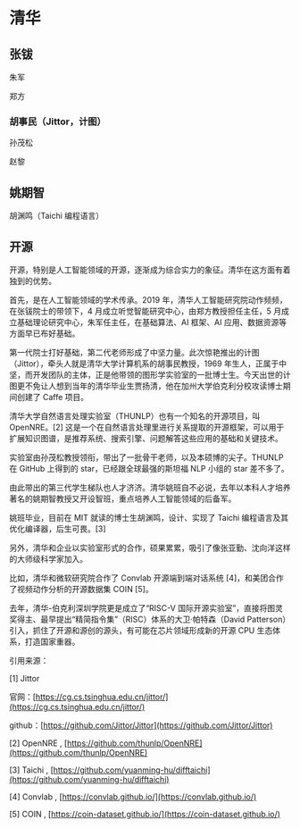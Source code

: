 # 清华

## 张钹

朱军

郑方

### 胡事民（Jittor，计图）

孙茂松

赵黎

## 姚期智

胡渊鸣（Taichi 编程语言）



## 开源

开源，特别是人工智能领域的开源，逐渐成为综合实力的象征。清华在这方面有着独到的优势。

首先，是在人工智能领域的学术传承。2019 年，清华人工智能研究院动作频频，在张钹院士的带领下，4 月成立听觉智能研究中心，由郑方教授担任主任，5 月成立基础理论研究中心，朱军任主任，在基础算法、AI 框架、AI 应用、数据资源等方面早已布好基础。

第一代院士打好基础，第二代老师形成了中坚力量。此次惊艳推出的计图（Jittor），牵头人就是清华大学计算机系的胡事民教授，1969 年生人，正属于中坚，而开发团队的主体，正是他带领的图形学实验室的一批博士生。今天出世的计图更不免让人想到当年的清华毕业生贾扬清，他在加州大学伯克利分校攻读博士期间创建了 Caffe 项目。

清华大学自然语言处理实验室（THUNLP）也有一个知名的开源项目，叫 OpenNRE。\[2\] 这是一个在自然语言处理里进行关系提取的开源框架，可以用于扩展知识图谱，是推荐系统、搜索引擎、问题解答这些应用的基础和关键技术。

实验室由孙茂松教授领衔，带出了一批骨干老师，以及本硕博的尖子。THUNLP 在 GitHub 上得到的 star，已经跟全球最强的斯坦福 NLP 小组的 star 差不多了。

由此带出的第三代学生梯队也人才济济。清华姚班自不必说，去年以本科人才培养著名的姚期智教授又开设智班，重点培养人工智能领域的后备军。

姚班毕业，目前在 MIT 就读的博士生胡渊鸣，设计、实现了 Taichi 编程语言及其优化编译器，后生可畏。\[3\]

另外，清华和企业以实验室形式的合作，硕果累累，吸引了像张亚勤、沈向洋这样的大师级科学家加入。

比如，清华和微软研究院合作了 Convlab 开源端到端对话系统 \[4\]，和美团合作了视频动作分析的开源数据集 COIN \[5\]。

去年，清华-伯克利深圳学院更是成立了“RISC-V 国际开源实验室”，直接将图灵奖得主、最早提出“精简指令集”（RISC）体系的大卫·帕特森（David Patterson）引入，抓住了开源和源创的源头，有可能在芯片领域形成新的开源 CPU 生态体系，打造国家重器。

引用来源：

\[1\] Jittor

官网：[https://cg.cs.tsinghua.edu.cn/jittor/](https://cg.cs.tsinghua.edu.cn/jittor/)

github：[https://github.com/Jittor/Jittor](https://github.com/Jittor/Jittor)

\[2\] OpenNRE , [https://github.com/thunlp/OpenNRE](https://github.com/thunlp/OpenNRE)

\[3\] Taichi , [https://github.com/yuanming-hu/difftaichi](https://github.com/yuanming-hu/difftaichi)

\[4\] Convlab , [https://convlab.github.io/](https://convlab.github.io/)

\[5\] COIN , [https://coin-dataset.github.io/](https://coin-dataset.github.io/)

